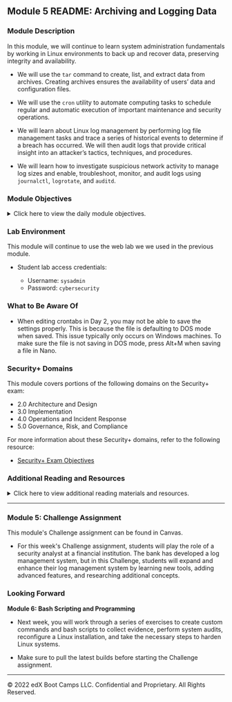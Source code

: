## Module 5 README: Archiving and Logging Data

### Module Description

In this module, we will continue to learn system administration fundamentals by working in Linux environments to back up and recover data, preserving integrity and availability. 

- We will use the `tar` command to create, list, and extract data from archives. Creating archives ensures the availability of users’ data and configuration files.
 
- We will use the `cron` utility to automate computing tasks to schedule regular and automatic execution of important maintenance and security operations.
 
- We will learn about Linux log management by performing log file management tasks and trace a series of historical events to determine if a breach has occurred. We will then audit logs that provide critical insight into an attacker’s tactics, techniques, and procedures.
 
- We will learn how to investigate suspicious network activity to manage log sizes and enable, troubleshoot, monitor, and audit logs using `journalctl`, `logrotate`, and `auditd`.

### Module Objectives 

<details>
    <summary>Click here to view the daily module objectives.</summary>

  <br>

- **Day 1:** Backups and Restoring Data with `tar`

    - Identify and describe use cases for the three kinds of backups.
    - Create (`tar`) an archive from existing files and directories.
    - List and search the contents of an existing archive.
    - Extract (`untar`) the contents of an archive.
    - Describe and demonstrate two exploits for the `tar` command.

- **Day 2:** `cron` and Scheduled Jobs

    - Schedule regular jobs for individual users with crontab.
    - Write simple scripts for maintenance and security tasks.
    - Use `cron` to automate the execution of security scripts to perform maintenance on a regular basis.

- **Day 3:** Managing and Monitoring Log Files

    -  Filter `cron` and boot log messages using `journalctl`.
    -  Perform log size management using `logrotate`.
    -  Install and configure audit rules using `auditd` to write audit logs to disk.

</details>


### Lab Environment

This module will continue to use the web lab we we used in the previous module. 

- Student lab access credentials:

   - Username: `sysadmin`
   - Password: `cybersecurity`


### What to Be Aware Of


- When editing crontabs in Day 2, you may not be able to save the settings properly. This is because the file is defaulting to DOS mode when saved. This issue typically only occurs on Windows machines. To make sure the file is not saving in DOS mode, press Alt+M when saving a file in Nano. 



### Security+ Domains

This module covers portions of the following domains on the Security+ exam:

- 2.0 Architecture and Design
- 3.0 Implementation
- 4.0 Operations and Incident Response
- 5.0 Governance, Risk, and Compliance


For more information about these Security+ domains, refer to the following resource: 
  - [Security+ Exam Objectives](https://comptiacdn.azureedge.net/webcontent/docs/default-source/exam-objectives/comptia-security-sy0-601-exam-objectives-(2-0).pdf?sfvrsn=8c5889ff_2)


### Additional Reading and Resources

<details> 
<summary> Click here to view additional reading materials and resources. </summary>
</br>

These resources are provided as optional, recommended resources to supplement the concepts covered in this module.

- :books: [The Linux Command Line, 2nd Edition ](http://linuxcommand.org/tlcl.php) by William Shotts
  - [Downloadable PDF](resources/The_Linux_Command_Line.pdf)
    - Pages: 230-235

- :books: Linux Essentials Manual, The LPI Introductory Programme
  - [Downloadable PDF](resources/Linux_Essentials_Manual.pdf)
    - Pages: 145-152

- **Day 1 Resources**

  - [How-to Geek: How to Compress and Extract Files Using tar](resources/Compress_Extract_Tar.pdf)

- **Day 2 Resources**

  - [Crontab Generator](https://crontab-generator.org)

- **Day 3 Resources**

  - [How-to Geek: How to Use journalctl to Read Linux System Logs](resources/How_to_Use_journalctl.pdf)

  - [Rackspace: Understanding logrotate utility](resources/Understanding_logrotate_utility.pdf)

</details>

---

### Module 5: Challenge Assignment

This module's Challenge assignment can be found in Canvas.
- For this week's Challenge assignment, students will play the role of a security analyst at a financial institution. The bank has developed a log management system, but in this Challenge, students will expand and enhance their log management system by learning new tools, adding advanced features, and researching additional concepts.

### Looking Forward 

**Module 6: Bash Scripting and Programming**

- Next week, you will work through a series of exercises to create custom commands and bash scripts to collect evidence, perform system audits, reconfigure a Linux installation, and take the necessary steps to harden Linux systems.

- Make sure to pull the latest builds before starting the Challenge assignment. 

---


© 2022 edX Boot Camps LLC. Confidential and Proprietary. All Rights Reserved.    
